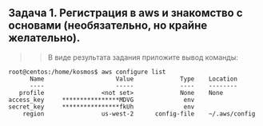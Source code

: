## Задача 1. Регистрация в aws и знакомство с основами (необязательно, но крайне желательно).

>>В виде результата задания приложите вывод команды:

```
root@centos:/home/kosmos$ aws configure list
      Name                    Value             Type    Location
      ----                    -----             ----    --------
   profile                <not set>             None    None
access_key     ****************MDVG              env
secret_key     ****************fkUh              env
    region                us-west-2      config-file    ~/.aws/config
```
